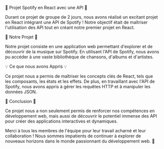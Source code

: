 🎵 Projet Spotify en React avec une API 🎵

Durant ce projet de groupe de 2 jours, nous avons réalisé un excitant projet en React intégrant une API de Spotify ! Notre objectif était de maîtriser l'utilisation des API tout en créant notre premier projet en React.

🚀 Notre Projet 🚀

Notre projet consiste en une application web permettant d'explorer et de découvrir de la musique sur Spotify. En utilisant l'API de Spotify, nous avons pu accéder à une vaste bibliothèque de chansons, d'albums et d'artistes.

💡 Ce que nous avons Appris 💡

Ce projet nous a permis de maîtriser les concepts clés de React, tels que les composants, les états et les effets. De plus, en travaillant avec l'API de Spotify, nous avons appris à gérer les requêtes HTTP et à manipuler les données JSON.

🌟 Conclusion 🌟

Ce projet nous a non seulement permis de renforcer nos compétences en développement web, mais aussi de découvrir le potentiel immense des API pour créer des applications interactives et dynamiques.

Merci à tous les membres de l'équipe pour leur travail acharné et leur collaboration ! Nous sommes impatients de continuer à explorer de nouveaux horizons dans le monde passionnant du développement web. 🎉
